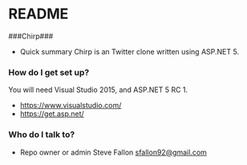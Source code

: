 # README #

###Chirp###

* Quick summary
Chirp is an Twitter clone written using ASP.NET 5.

### How do I get set up? ###

You will need Visual Studio 2015, and ASP.NET 5 RC 1.
* https://www.visualstudio.com/
* https://get.asp.net/

### Who do I talk to? ###

* Repo owner or admin
Steve Fallon
sfallon92@gmail.com